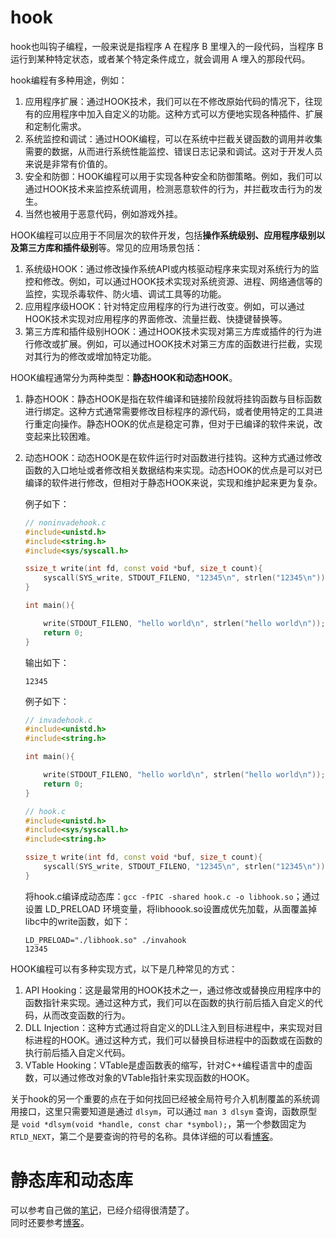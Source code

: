 # hook

hook也叫钩子编程，一般来说是指程序 A 在程序 B 里埋入的一段代码，当程序 B 运行到某种特定状态，或者某个特定条件成立，就会调用 A 埋入的那段代码。<br>

hook编程有多种用途，例如：

1. 应用程序扩展：通过HOOK技术，我们可以在不修改原始代码的情况下，往现有的应用程序中加入自定义的功能。这种方式可以方便地实现各种插件、扩展和定制化需求。
2. 系统监控和调试：通过HOOK编程，可以在系统中拦截关键函数的调用并收集需要的数据，从而进行系统性能监控、错误日志记录和调试。这对于开发人员来说是非常有价值的。
3. 安全和防御：HOOK编程可以用于实现各种安全和防御策略。例如，我们可以通过HOOK技术来监控系统调用，检测恶意软件的行为，并拦截攻击行为的发生。
4. 当然也被用于恶意代码，例如游戏外挂。

HOOK编程可以应用于不同层次的软件开发，包括**操作系统级别、应用程序级别以及第三方库和插件级别**等。常见的应用场景包括：

1. 系统级HOOK：通过修改操作系统API或内核驱动程序来实现对系统行为的监控和修改。例如，可以通过HOOK技术实现对系统资源、进程、网络通信等的监控，实现杀毒软件、防火墙、调试工具等的功能。
2. 应用程序级HOOK：针对特定应用程序的行为进行改变。例如，可以通过HOOK技术实现对应用程序的界面修改、流量拦截、快捷键替换等。
3. 第三方库和插件级别HOOK：通过HOOK技术实现对第三方库或插件的行为进行修改或扩展。例如，可以通过HOOK技术对第三方库的函数进行拦截，实现对其行为的修改或增加特定功能。

HOOK编程通常分为两种类型：**静态HOOK和动态HOOK**。

1. 静态HOOK：静态HOOK是指在软件编译和链接阶段就将挂钩函数与目标函数进行绑定。这种方式通常需要修改目标程序的源代码，或者使用特定的工具进行重定向操作。静态HOOK的优点是稳定可靠，但对于已编译的软件来说，改变起来比较困难。
2. 动态HOOK：动态HOOK是在软件运行时对函数进行挂钩。这种方式通过修改函数的入口地址或者修改相关数据结构来实现。动态HOOK的优点是可以对已编译的软件进行修改，但相对于静态HOOK来说，实现和维护起来更为复杂。
    
    例子如下：<br>
    ```cpp
    // noninvadehook.c
    #include<unistd.h>
    #include<string.h>
    #include<sys/syscall.h>

    ssize_t write(int fd, const void *buf, size_t count){
        syscall(SYS_write, STDOUT_FILENO, "12345\n", strlen("12345\n"));
    }

    int main(){

        write(STDOUT_FILENO, "hello world\n", strlen("hello world\n"));
        return 0;
    }
    ```
    输出如下：<br>
    ```shell
    12345
    ```
    
    例子如下：<br>
    ```cpp
    // invadehook.c
    #include<unistd.h>
    #include<string.h>

    int main(){

        write(STDOUT_FILENO, "hello world\n", strlen("hello world\n"));
        return 0;
    }

    // hook.c
    #include<unistd.h>
    #include<sys/syscall.h>
    #include<string.h>

    ssize_t write(int fd, const void *buf, size_t count){
        syscall(SYS_write, STDOUT_FILENO, "12345\n", strlen("12345\n"));
    }
    ```
    将hook.c编译成动态库：`gcc -fPIC -shared hook.c -o libhook.so`；通过设置 LD_PRELOAD 环境变量，将libhoook.so设置成优先加载，从面覆盖掉libc中的write函数，如下：<br>
    ```shell
    LD_PRELOAD="./libhook.so" ./invahook
    12345
    ```

HOOK编程可以有多种实现方式，以下是几种常见的方式：

1. API Hooking：这是最常用的HOOK技术之一，通过修改或替换应用程序中的函数指针来实现。通过这种方式，我们可以在函数的执行前后插入自定义的代码，从而改变函数的行为。
2. DLL Injection：这种方式通过将自定义的DLL注入到目标进程中，来实现对目标进程的HOOK。通过这种方式，我们可以替换目标进程中的函数或在函数的执行前后插入自定义代码。
3. VTable Hooking：VTable是虚函数表的缩写，针对C++编程语言中的虚函数，可以通过修改对象的VTable指针来实现函数的HOOK。

关于hook的另一个重要的点在于如何找回已经被全局符号介入机制覆盖的系统调用接口，这里只需要知道是通过 `dlsym`，可以通过 `man 3 dlsym` 查询，函数原型是 `void *dlsym(void *handle, const char *symbol);`，第一个参数固定为 `RTLD_NEXT`，第二个是要查询的符号的名称。具体详细的可以看[博客](https://www.midlane.top/wiki/pages/viewpage.action?pageId=16417219#hook%E6%A8%A1%E5%9D%97-hook%E5%AE%9E%E7%8E%B0)。<br>


# 静态库和动态库

可以参考自己做的[笔记](https://github.com/JYLiang22/TinyWebServer/blob/main/project/Linux%E9%AB%98%E5%B9%B6%E5%8F%91%E6%9C%8D%E5%8A%A1%E5%99%A8%E5%BC%80%E5%8F%91/1%20Linux%E7%B3%BB%E7%BB%9F%E7%BC%96%E7%A8%8B%E5%85%A5%E9%97%A8/%E7%AC%94%E8%AE%B0.md#gcc)，已经介绍得很清楚了。<br>
同时还要参考[博客](https://www.midlane.top/wiki/pages/viewpage.action?pageId=16418206)。<br>
